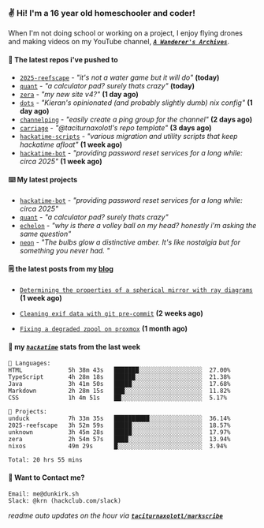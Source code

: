 ### ✌️ Hi! I'm a 16 year old homeschooler and coder!

When I'm not doing school or working on a project, I enjoy flying drones and making videos on my YouTube channel, [**_`A Wanderer's Archives`_**](https://youtube.com/@wanderer.archives).

#### 👷 The latest repos i've pushed to

- [`2025-reefscape`](https://github.com/df1317/2025-reefscape) - _"it's not a water game but it will do"_ **(today)**
- [`quant`](https://github.com/taciturnaxolotl/quant) - _"a calculator pad? surely thats crazy"_ **(today)**
- [`zera`](https://github.com/taciturnaxolotl/zera) - _"my new site v4?"_ **(1 day ago)**
- [`dots`](https://github.com/taciturnaxolotl/dots) - _"Kieran's opinionated (and probably slightly dumb) nix config"_ **(1 day ago)**
- [`channelping`](https://github.com/taciturnaxolotl/channelping) - _"easily create a ping group for the channel"_ **(2 days ago)**
- [`carriage`](https://github.com/taciturnaxolotl/carriage) - _"@taciturnaxolotl's repo template"_ **(3 days ago)**
- [`hackatime-scripts`](https://github.com/taciturnaxolotl/hackatime-scripts) - _"various migration and utility scripts that keep hackatime afloat"_ **(1 week ago)**
- [`hackatime-bot`](https://github.com/taciturnaxolotl/hackatime-bot) - _"providing password reset services for a long while: circa 2025"_ **(1 week ago)**

#### ⌨️ My latest projects

- [`hackatime-bot`](https://github.com/taciturnaxolotl/hackatime-bot) - _"providing password reset services for a long while: circa 2025"_
- [`quant`](https://github.com/taciturnaxolotl/quant) - _"a calculator pad? surely thats crazy"_
- [`echelon`](https://github.com/taciturnaxolotl/echelon) - _"why is there a volley ball on my head? honestly i'm asking the same question"_
- [`neon`](https://github.com/taciturnaxolotl/neon) - _"The bulbs glow a distinctive amber. It's like nostalgia but for something you never had. "_

#### 🗒️ the latest posts from my [blog](https://dunkirk.sh)

- [`Determining the properties of a spherical mirror with ray diagrams`](https://dunkirk.sh/blog/spherical-ray-diagrams/) **(1 week ago)**

- [`Cleaning exif data with git pre-commit`](https://dunkirk.sh/blog/remove-exif-git-hook/) **(2 weeks ago)**

- [`Fixing a degraded zpool on proxmox`](https://dunkirk.sh/blog/degraded-zpool-proxmox/) **(1 month ago)**



#### 📡 my [_`hackatime`_](https://waka.hackclub.com) stats from the last week

```text
💾 Languages:
HTML             5h 38m 43s   ███████░░░░░░░░░░░░░░░░░░  27.00%
TypeScript       4h 28m 18s   ██████░░░░░░░░░░░░░░░░░░░  21.38%
Java             3h 41m 50s   █████░░░░░░░░░░░░░░░░░░░░  17.68%
Markdown         2h 28m 15s   ███░░░░░░░░░░░░░░░░░░░░░░  11.82%
CSS              1h 4m 51s    ██░░░░░░░░░░░░░░░░░░░░░░░  5.17%

💼 Projects:
unduck           7h 33m 35s   ██████████░░░░░░░░░░░░░░░  36.14%
2025-reefscape   3h 52m 59s   █████░░░░░░░░░░░░░░░░░░░░  18.57%
unknown          3h 45m 28s   █████░░░░░░░░░░░░░░░░░░░░  17.97%
zera             2h 54m 57s   ████░░░░░░░░░░░░░░░░░░░░░  13.94%
nixos            49m 29s      █░░░░░░░░░░░░░░░░░░░░░░░░  3.94%

Total: 20 hrs 55 mins
```

#### 📮 Want to Contact me?

```text
Email: me@dunkirk.sh
Slack: @krn (hackclub.com/slack)
```

_readme auto updates on the hour via [**`taciturnaxolotl/markscribe`**](https://github.com/taciturnaxolotl/markscribe)_
